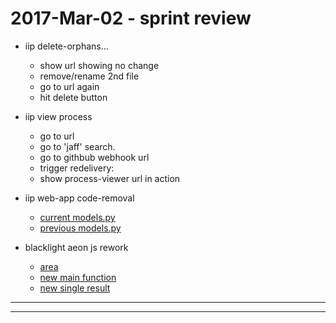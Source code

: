 2017-Mar-02 - sprint review
===========================

- iip delete-orphans...
    - show url showing no change
    - remove/rename 2nd file
    - go to url again
    - hit delete button

- iip view process
    - go to url
    - go to 'jaff' search.
    - go to githbub webhook url
    - trigger redelivery:
    - show process-viewer url in action

- iip web-app code-removal
    - [current models.py](https://github.com/Brown-University-Library/iip/blob/master/iip_search_app/models.py)
    - [previous models.py](https://github.com/Brown-University-Library/iip/blob/83572220e77a5aff0a74b86fa76fda4a9d872b07/iip_search_app/models.py)

- blacklight aeon js rework
    - [area](https://github.com/Brown-University-Library/bul-search/tree/js_link_rework/app/assets/javascripts)
    - [new main function](https://github.com/Brown-University-Library/bul-search/blob/js_link_rework/app/assets/javascripts/application.js)
    - [new single result](https://github.com/Brown-University-Library/bul-search/blob/js_link_rework/app/assets/javascripts/catalog_record_availability.js)

---

---

